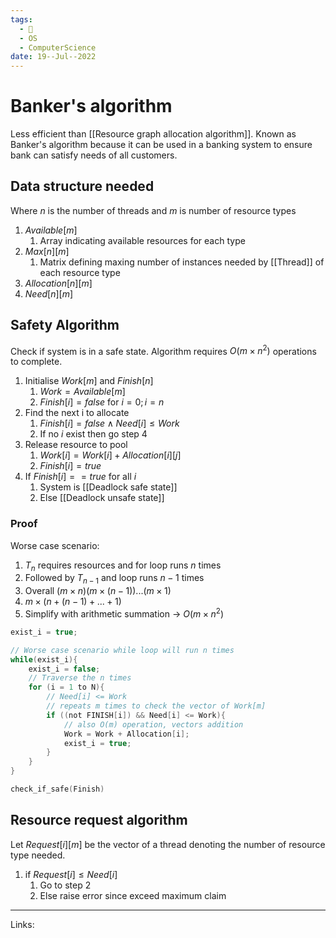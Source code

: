 ```yaml
---
tags:
  - 🌱
  - OS
  - ComputerScience 
date: 19--Jul--2022
---
```


# Banker's algorithm

Less efficient than [[Resource graph allocation algorithm]]. Known as Banker's algorithm because it can be used in a banking system to ensure bank can satisfy needs of all customers.

## Data structure needed

Where $n$ is the number of threads and $m$ is number of resource types

1. $Available[m]$
    1. Array indicating available resources for each type
2. $Max[n][m]$
    1. Matrix defining maxing number of instances needed by [[Thread]] of each resource type
3. $Allocation[n][m]$
4. $Need[n][m]$

## Safety Algorithm

Check if system is in a safe state. Algorithm requires $O(m \times n^2)$ operations to complete.

1. Initialise $Work[m]$ and $Finish[n]$
    1. $Work = Available[m]$
    2. $Finish[i] = false$ for $i=0;i=n$
2. Find the next i to allocate
    1. $Finish[i] = false \land Need[i] \le Work$
    2. If no $i$ exist then go step 4
3. Release resource to pool
    1. $Work[i] = Work[i] + Allocation[i][j]$
    2. $Finish[i] = true$
4. If $Finish[i]==true$ for all $i$
    1. System is [[Deadlock safe state]]
    2. Else [[Deadlock unsafe state]]

### Proof

Worse case scenario:
1. $T_n$ requires resources and for loop runs $n$ times
2. Followed by $T_{n-1}$ and loop runs $n-1$ times
3. Overall $(m\times n)(m\times (n-1))...(m \times 1)$
4. $m \times (n+(n-1)+...+1)$
5. Simplify with arithmetic summation -> $O(m \times n^2)$

```C
exist_i = true;

// Worse case scenario while loop will run n times
while(exist_i){
    exist_i = false;
    // Traverse the n times
    for (i = 1 to N){ 
        // Need[i] <= Work
        // repeats m times to check the vector of Work[m]
        if ((not FINISH[i]) && Need[i] <= Work){
            // also O(m) operation, vectors addition
            Work = Work + Allocation[i];
            exist_i = true;
        } 
    }
}

check_if_safe(Finish)
```

## Resource request algorithm

Let $Request[i][m]$ be the vector of a thread denoting the number of resource type needed.

1. if $Request[i] \le Need[i]$
    1. Go to step 2
    2. Else raise error since exceed maximum claim

---
Links: 